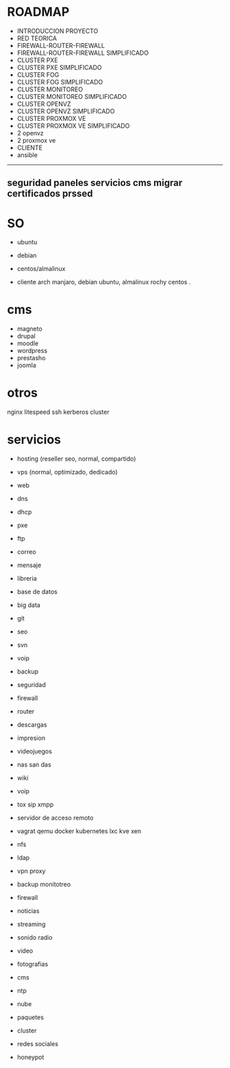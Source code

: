 # ROADMAP

- INTRODUCCION PROYECTO
- RED TEORICA
- FIREWALL-ROUTER-FIREWALL
- FIREWALL-ROUTER-FIREWALL SIMPLIFICADO
- CLUSTER PXE 
- CLUSTER PXE SIMPLIFICADO
- CLUSTER FOG
- CLUSTER FOG SIMPLIFICADO
- CLUSTER MONITOREO
- CLUSTER MONITOREO SIMPLIFICADO
- CLUSTER OPENVZ
- CLUSTER OPENVZ SIMPLIFICADO
- CLUSTER PROXMOX VE
- CLUSTER PROXMOX VE SIMPLIFICADO
-  2 openvz
-  2 proxmox ve
- CLIENTE
- ansible


------------
seguridad
paneles
servicios
cms
migrar
certificados
prssed
-----------------

# SO

- ubuntu
- debian
- centos/almalinux

- cliente arch manjaro, debian ubuntu, almalinux rochy centos .

# cms

- magneto
- drupal
- moodle
- wordpress 
- prestasho
- joomla

# otros

nginx litespeed ssh kerberos cluster

# servicios

- hosting (reseller seo, normal, compartido)
- vps (normal, optimizado, dedicado)

- web
- dns
- dhcp
- pxe
- ftp
- correo
- mensaje
- libreria
-  base de datos
-  big data
-  git
-  seo
-  svn
-  voip
-  backup
-  seguridad
-  firewall
-  router
-  descargas
-  impresion
-  videojuegos
-  nas san das
-  wiki
- voip
- tox sip xmpp
- servidor de acceso remoto
- vagrat qemu docker kubernetes lxc kve xen
- nfs
- ldap
- vpn proxy
- backup monitotreo
- firewall
- noticias
- streaming
- sonido radio
- video
- fotografias
- cms
- ntp
- nube
- paquetes
- cluster
- redes sociales
- honeypot
